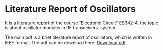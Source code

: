 # Literature Report of Oscillators

It is a literature report of the course "Electronic Circuit" ES342-4, the topic is about oscillator modules in RF transceivers.
system. 

The main pdf is a brief literature report of oscillators, which is written in IEEE format. The pdf can be download here: [Download pdf](https://github.com/Zhjy1/Literature-Report-of-Oscillators/files/12928343/main.pdf).
    
